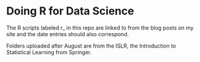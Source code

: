 # Doing R for Data Science

The R scripts labeled r_ in this repo are linked to from the blog posts on my site and the date entries should also correspond.

Folders uploaded after August are from the ISLR, the Introduction to Statistical Learning from Springer.
